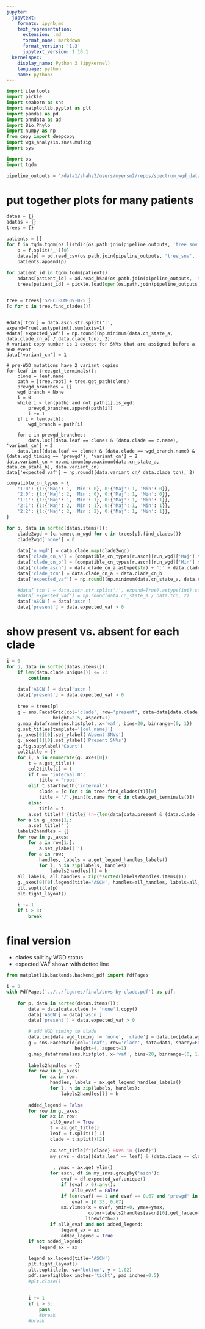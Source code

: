 ```yaml
---
jupyter:
  jupytext:
    formats: ipynb,md
    text_representation:
      extension: .md
      format_name: markdown
      format_version: '1.3'
      jupytext_version: 1.16.1
  kernelspec:
    display_name: Python 3 (ipykernel)
    language: python
    name: python3
---
```


```python tags=["remove-cell"]
import itertools
import pickle
import seaborn as sns
import matplotlib.pyplot as plt
import pandas as pd
import anndata as ad
import Bio.Phylo
import numpy as np
from copy import deepcopy
import wgs_analysis.snvs.mutsig
import sys

import os
import tqdm
```
```python
pipeline_outputs = '/data1/shahs3/users/myersm2/repos/spectrum_wgd_data5'

```

# put together plots for many patients

```python
datas = {}
adatas = {}
trees = {}

patients = []
for f in tqdm.tqdm(os.listdir(os.path.join(pipeline_outputs, 'tree_snv', 'outputs'))):
    p = f.split('_')[0]
    datas[p] = pd.read_csv(os.path.join(pipeline_outputs, 'tree_snv', 'outputs', f))
    patients.append(p)
    
for patient_id in tqdm.tqdm(patients):
    adatas[patient_id] = ad.read_h5ad(os.path.join(pipeline_outputs, 'tree_snv', 'inputs', f'{patient_id}_general_clone_adata.h5'))
    trees[patient_id] = pickle.load(open(os.path.join(pipeline_outputs, 'tree_snv', 'inputs', f'{patient_id}_clones_pruned.pickle'), 'rb'))

```

```python

```

```python
tree = trees['SPECTRUM-OV-025']
[c for c in tree.find_clades()]
```

```python

```

<!-- #raw -->

    #data['tcn'] = data.ascn.str.split(':', expand=True).astype(int).sum(axis=1)
    #data['expected_vaf'] = np.round((np.minimum(data.cn_state_a, data.clade_cn_a) / data.clade_tcn), 2)
    # variant copy number is 1 except for SNVs that are assigned before a WGD event
    data['variant_cn'] = 1
    
    # pre-WGD mutations have 2 variant copies
    for leaf in tree.get_terminals():
        clone = leaf.name
        path = [tree.root] + tree.get_path(clone)
        prewgd_branches = []
        wgd_branch = None
        i = 0
        while i < len(path) and not path[i].is_wgd:
            prewgd_branches.append(path[i])
            i += 1
        if i < len(path):
            wgd_branch = path[i]
    
        for c in prewgd_branches:
            data.loc[(data.leaf == clone) & (data.clade == c.name), 'variant_cn'] = 2
        data.loc[(data.leaf == clone) & (data.clade == wgd_branch.name) & (data.wgd_timing == 'prewgd'), 'variant_cn'] = 2
    data.variant_cn = np.minimum(np.maximum(data.cn_state_a, data.cn_state_b), data.variant_cn)    
    data['expected_vaf'] = np.round((data.variant_cn/ data.clade_tcn), 2)
    
<!-- #endraw -->

```python
compatible_cn_types = {
    '1:0': {1:{'Maj': 1, 'Min': 0}, 0:{'Maj': 1, 'Min': 0}},
    '2:0': {1:{'Maj': 2, 'Min': 0}, 0:{'Maj': 1, 'Min': 0}},
    '1:1': {1:{'Maj': 1, 'Min': 1}, 0:{'Maj': 1, 'Min': 1}},
    '2:1': {1:{'Maj': 2, 'Min': 1}, 0:{'Maj': 1, 'Min': 1}},
    '2:2': {1:{'Maj': 2, 'Min': 2}, 0:{'Maj': 1, 'Min': 1}},
}
```

```python
for p, data in sorted(datas.items()):
    clade2wgd = {c.name:c.n_wgd for c in trees[p].find_clades()}
    clade2wgd['none'] = 0
    
    data['n_wgd'] = data.clade.map(clade2wgd)
    data['clade_cn_a'] = [compatible_cn_types[r.ascn][r.n_wgd]['Maj'] for _, r in data.iterrows()]
    data['clade_cn_b'] = [compatible_cn_types[r.ascn][r.n_wgd]['Min'] for _, r in data.iterrows()]
    data['clade_ascn'] = data.clade_cn_a.astype(str) + ':' + data.clade_cn_b.astype(str)
    data['clade_tcn'] = data.clade_cn_a + data.clade_cn_b
    data['expected_vaf'] = np.round((np.minimum(data.cn_state_a, data.clade_cn_a) / data.clade_tcn), 2)

    #data['tcn'] = data.ascn.str.split(':', expand=True).astype(int).sum(axis=1)
    #data['expected_vaf'] = np.round(data.cn_state_a / data.tcn, 2)
    data['ASCN'] = data['ascn']
    data['present'] = data.expected_vaf > 0

```

# show present vs. absent for each clade

```python
i = 0
for p, data in sorted(datas.items()):
    if len(data.clade.unique()) <= 2:
        continue
    
    data['ASCN'] = data['ascn']
    data['present'] = data.expected_vaf > 0
    
    tree = trees[p]
    g = sns.FacetGrid(col='clade', row='present', data=data[data.clade != 'none'], sharey=False, hue='ASCN',
                 height=2.5, aspect=1)
    g.map_dataframe(sns.histplot, x='vaf', bins=20, binrange=(0, 1))
    g.set_titles(template='{col_name}')
    g._axes[0][0].set_ylabel('Absent SNVs')
    g._axes[1][0].set_ylabel('Present SNVs')
    g.fig.supylabel('Count')
    col2title = {}
    for i, a in enumerate(g._axes[0]):
        t = a.get_title()
        col2title[i] = t
        if t == 'internal_0':
            title = 'root'
        elif t.startswith('internal'):
            clade = [c for c in tree.find_clades(t)][0]
            title = '/'.join([c.name for c in clade.get_terminals()])
        else:
            title = t
        a.set_title(f'{title} (n={len(data[data.present & (data.clade == t)].snv_id.unique())})')
    for a in g._axes[1]:
        a.set_title('')
    labels2handles = {}
    for row in g._axes:
        for a in row[1:]:
            a.set_ylabel('')
        for a in row:
            handles, labels = a.get_legend_handles_labels()
            for l, h in zip(labels, handles):
                labels2handles[l] = h
    all_labels, all_handles = zip(*sorted(labels2handles.items()))
    g._axes[0][0].legend(title='ASCN', handles=all_handles, labels=all_labels)
    plt.suptitle(p)
    plt.tight_layout()

    i += 1
    if i > 3:
        break

```

# final version
* clades split by WGD status
* expected VAF shown with dotted line

```python
from matplotlib.backends.backend_pdf import PdfPages
```

```python
i = 0
with PdfPages('../../figures/final/snvs-by-clade.pdf') as pdf:
            
    for p, data in sorted(datas.items()):
        data = data[data.clade != 'none'].copy()
        data['ASCN'] = data['ascn']
        data['present'] = data.expected_vaf > 0

        # add WGD timing to clade
        data.loc[data.wgd_timing != 'none', 'clade'] = data.loc[data.wgd_timing != 'none', 'clade'] + '/' + data.loc[data.wgd_timing != 'none', 'wgd_timing']
        g = sns.FacetGrid(col='leaf', row='clade', data=data, sharey=False, hue='ASCN',
                         height=4, aspect=1)
        g.map_dataframe(sns.histplot, x='vaf', bins=20, binrange=(0, 1))
    
        labels2handles = {}
        for row in g._axes:
            for ax in row:    
                handles, labels = ax.get_legend_handles_labels()
                for l, h in zip(labels, handles):
                    labels2handles[l] = h
    
        added_legend = False
        for row in g._axes:
            for ax in row:
                all0_evaf = True
                t = ax.get_title()
                leaf = t.split()[-1]
                clade = t.split()[2]
        
                ax.set_title(f"{clade} SNVs in {leaf}")
                my_snvs = data[(data.leaf == leaf) & (data.clade == clade)]
                
                _, ymax = ax.get_ylim()
                for ascn, df in my_snvs.groupby('ascn'):
                    evaf = df.expected_vaf.unique()
                    if (evaf > 0).any():
                        all0_evaf = False
                    if len(evaf) == 1 and evaf == 0.67 and 'prewgd' in clade:
                        evaf = [0.33, 0.67]
                    ax.vlines(x = evaf, ymin=0, ymax=ymax, 
                              color=labels2handles[ascn][0].get_facecolor(), linestyle = ':',
                             linewidth=2)
                if all0_evaf and not added_legend:
                    legend_ax = ax
                    added_legend = True
        if not added_legend:
            legend_ax = ax
                    
        legend_ax.legend(title='ASCN')
        plt.tight_layout()
        plt.suptitle(p, va='bottom', y = 1.02)
        pdf.savefig(bbox_inches='tight', pad_inches=0.5)
        #plt.close()
                            
    
        i += 1
        if i > 5:
            pass
            #break
        #break
```
